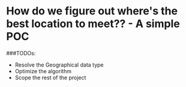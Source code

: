 # How do we figure out where's the best location to meet?? - A simple POC


###TODOs:
<ul>
    <li>Resolve the Geographical data type</li>
    <li>Optimize the algorithm</li>
    <li>Scope the rest of the project</li>
</ul>